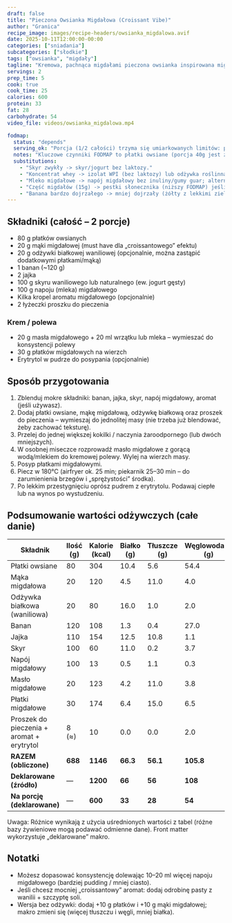 ```yaml
---
draft: false
title: "Pieczona Owsianka Migdałowa (Croissant Vibe)"
author: "Granica"
recipe_image: images/recipe-headers/owsianka_migdalowa.avif
date: 2025-10-11T12:00:00-00:00
categories: ["sniadania"]
subcategories: ["słodkie"]
tags: ["owsianka", "migdały"]
tagline: "Kremowa, pachnąca migdałami pieczona owsianka inspirowana migdałowym croissantem."
servings: 2
prep_time: 5
cook: true
cook_time: 25
calories: 600
protein: 33
fat: 28
carbohydrate: 54
video_file: videos/owsianka_migdalowa.mp4

fodmap:
  status: "depends"
  serving_ok: "Porcja (1/2 całości) trzyma się umiarkowanych limitów: płatki 40g, migdały w sumie <25g ekwiwalentu."
  notes: "Kluczowe czynniki FODMAP to płatki owsiane (porcja 40g jest zwykle tolerowana), produkty migdałowe (mąka + masło + płatki — łącznie w 1 porcji umiarkowanie), dojrzałość banana (wybierz średnio dojrzałego). Skyr może zawierać laktozę – wybierz wersję bez laktozy jeśli wrażliwość jest wysoka."
  substitutions:
    - "Skyr zwykły -> skyr/jogurt bez laktozy."
    - "Koncentrat whey -> izolat WPI (bez laktozy) lub odżywka roślinna (ryż + groch)."
    - "Mleko migdałowe -> napój migdałowy bez inuliny/gumy guar; alternatywnie napój ryżowy."
    - "Część migdałów (15g) -> pestki słonecznika (niższy FODMAP) jeśli potrzeba zmniejszyć ładunek."
    - "Banana bardzo dojrzałego -> mniej dojrzały (żółty z lekkimi zielonymi końcówkami)."
---
```


## Składniki (całość – 2 porcje)
- 80 g płatków owsianych
- 20 g mąki migdałowej (must have dla „croissantowego” efektu)
- 20 g odżywki białkowej waniliowej (opcjonalnie, można zastąpić dodatkowymi płatkami/mąką)
- 1 banan (~120 g)
- 2 jajka
- 100 g skyru waniliowego lub naturalnego (ew. jogurt gęsty)
- 100 g napoju (mleka) migdałowego
- Kilka kropel aromatu migdałowego (opcjonalnie)
- 2 łyżeczki proszku do pieczenia

### Krem / polewa
- 20 g masła migdałowego + 20 ml wrzątku lub mleka – wymieszać do konsystencji polewy
- 30 g płatków migdałowych na wierzch
- Erytrytol w pudrze do posypania (opcjonalnie)

## Sposób przygotowania
1. Zblenduj mokre składniki: banan, jajka, skyr, napój migdałowy, aromat (jeśli używasz).
2. Dodaj płatki owsiane, mąkę migdałową, odżywkę białkową oraz proszek do pieczenia – wymieszaj do jednolitej masy (nie trzeba już blendować, żeby zachować teksturę).
3. Przelej do jednej większej kokilki / naczynia żaroodpornego (lub dwóch mniejszych).
4. W osobnej miseczce rozprowadź masło migdałowe z gorącą wodą/mlekiem do kremowej polewy. Wylej na wierzch masy.
5. Posyp płatkami migdałowymi.
6. Piecz w 180°C (airfryer ok. 25 min; piekarnik 25–30 min – do zarumienienia brzegów i „sprężystości” środka).
7. Po lekkim przestygnięciu oprósz pudrem z erytrytolu. Podawaj ciepłe lub na wynos po wystudzeniu.

## Podsumowanie wartości odżywczych (całe danie)

| Składnik                                | Ilość (g) | Kalorie (kcal) | Białko (g) | Tłuszcze (g) | Węglowodany (g) |
|-----------------------------------------|-----------|----------------|------------|--------------|-----------------|
| Płatki owsiane                          | 80        | 304            | 10.4       | 5.6          | 54.4            |
| Mąka migdałowa                          | 20        | 120            | 4.5        | 11.0         | 4.0             |
| Odżywka białkowa (waniliowa)            | 20        | 80             | 16.0       | 1.0          | 2.0             |
| Banan                                   | 120       | 108            | 1.3        | 0.4          | 27.0            |
| Jajka                                   | 110       | 154            | 12.5       | 10.8         | 1.1             |
| Skyr                                    | 100       | 60             | 11.0       | 0.2          | 3.7             |
| Napój migdałowy                         | 100       | 13             | 0.5        | 1.1          | 0.3             |
| Masło migdałowe                         | 20        | 123            | 4.2        | 11.0         | 3.8             |
| Płatki migdałowe                        | 30        | 174            | 6.4        | 15.0         | 6.5             |
| Proszek do pieczenia + aromat + erytrytol | 8 (≈)    | 10             | 0.0        | 0.0          | 2.0             |
| **RAZEM (obliczone)**                   | **688**   | **1146**       | **66.3**   | **56.1**     | **105.8**       |
| **Deklarowane (źródło)**                | —         | **1200**       | **66**     | **56**       | **108**         |
| **Na porcję (deklarowane)**             | —         | **600**        | **33**     | **28**       | **54**          |

Uwaga: Różnice wynikają z użycia uśrednionych wartości z tabel (różne bazy żywieniowe mogą podawać odmienne dane). Front matter wykorzystuje „deklarowane” makro.

## Notatki
- Możesz dopasować konsystencję dolewając 10–20 ml więcej napoju migdałowego (bardziej pudding / mniej ciasto).
- Jeśli chcesz mocniej „croissantowy” aromat: dodaj odrobinę pasty z wanilii + szczyptę soli.
- Wersja bez odżywki: dodaj +10 g płatków i +10 g mąki migdałowej; makro zmieni się (więcej tłuszczu i węgli, mniej białka).
